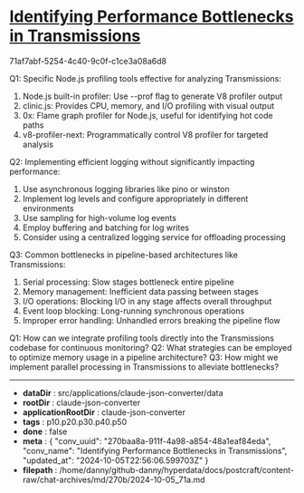 # [Identifying Performance Bottlenecks in Transmissions](https://claude.ai/chat/270baa8a-911f-4a98-a854-48a1eaf84eda)

71af7abf-5254-4c40-9c0f-c1ce3a08a6d8

 Q1: Specific Node.js profiling tools effective for analyzing Transmissions:

1. Node.js built-in profiler: Use --prof flag to generate V8 profiler output
2. clinic.js: Provides CPU, memory, and I/O profiling with visual output
3. 0x: Flame graph profiler for Node.js, useful for identifying hot code paths
4. v8-profiler-next: Programmatically control V8 profiler for targeted analysis

Q2: Implementing efficient logging without significantly impacting performance:

1. Use asynchronous logging libraries like pino or winston
2. Implement log levels and configure appropriately in different environments
3. Use sampling for high-volume log events
4. Employ buffering and batching for log writes
5. Consider using a centralized logging service for offloading processing

Q3: Common bottlenecks in pipeline-based architectures like Transmissions:

1. Serial processing: Slow stages bottleneck entire pipeline
2. Memory management: Inefficient data passing between stages
3. I/O operations: Blocking I/O in any stage affects overall throughput
4. Event loop blocking: Long-running synchronous operations
5. Improper error handling: Unhandled errors breaking the pipeline flow

Q1: How can we integrate profiling tools directly into the Transmissions codebase for continuous monitoring?
Q2: What strategies can be employed to optimize memory usage in a pipeline architecture?
Q3: How might we implement parallel processing in Transmissions to alleviate bottlenecks?

---

* **dataDir** : src/applications/claude-json-converter/data
* **rootDir** : claude-json-converter
* **applicationRootDir** : claude-json-converter
* **tags** : p10.p20.p30.p40.p50
* **done** : false
* **meta** : {
  "conv_uuid": "270baa8a-911f-4a98-a854-48a1eaf84eda",
  "conv_name": "Identifying Performance Bottlenecks in Transmissions",
  "updated_at": "2024-10-05T22:56:06.599703Z"
}
* **filepath** : /home/danny/github-danny/hyperdata/docs/postcraft/content-raw/chat-archives/md/270b/2024-10-05_71a.md